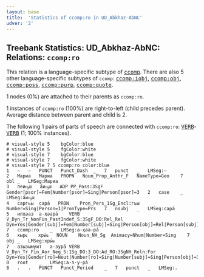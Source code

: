 ```yaml
---
layout: base
title:  'Statistics of ccomp:ro in UD_Abkhaz-AbNC'
udver: '2'
---
```


## Treebank Statistics: UD_Abkhaz-AbNC: Relations: `ccomp:ro`

This relation is a language-specific subtype of <tt><a href="ab_abnc-dep-ccomp.html">ccomp</a></tt>.
There are also 5 other language-specific subtypes of `ccomp`: <tt><a href="ab_abnc-dep-ccomp-iobj.html">ccomp:iobj</a></tt>, <tt><a href="ab_abnc-dep-ccomp-obj.html">ccomp:obj</a></tt>, <tt><a href="ab_abnc-dep-ccomp-poss.html">ccomp:poss</a></tt>, <tt><a href="ab_abnc-dep-ccomp-purp.html">ccomp:purp</a></tt>, <tt><a href="ab_abnc-dep-ccomp-quote.html">ccomp:quote</a></tt>.

1 nodes (0%) are attached to their parents as `ccomp:ro`.

1 instances of `ccomp:ro` (100%) are right-to-left (child precedes parent).
Average distance between parent and child is 2.

The following 1 pairs of parts of speech are connected with `ccomp:ro`: <tt><a href="ab_abnc-pos-VERB.html">VERB</a></tt>-<tt><a href="ab_abnc-pos-VERB.html">VERB</a></tt> (1; 100% instances).


~~~ conllu
# visual-style 5	bgColor:blue
# visual-style 5	fgColor:white
# visual-style 7	bgColor:blue
# visual-style 7	fgColor:white
# visual-style 7 5 ccomp:ro	color:blue
1	–	–	PUNCT	Punct_Dash	_	7	punct	_	LMSeg:–
2	Мариа	Мариа	PROPN	Noun_Prop_Anthr_F	NameType=Geo	7	obl	_	LMSeg:Мариа
3	леиҧш	а́иҧш	ADP	PP_Poss:3SgF	Gender[psor]=Fem|Number[psor]=Sing|Person[psor]=3	2	case	_	LMSeg:а́иҧш
4	саргьы	сара́	PRON	Pron_Pers_1Sg_Encl:гьы	Number=Sing|Person=1|PronType=Prs	7	nsubj	_	LMSeg:сара́
5	илҳәаз	а-ҳәара́	VERB	V_Dyn_Tr_NonFin_PastIndef_S:3SgF_DO:Rel_Rel	Dyn=Yes|Gender[subj]=Fem|Number[subj]=Sing|Person[obj]=Rel|Person[subj]=3|Subcat=Tran|Tense=Past|VerbForm=NonFin	7	ccomp:ro	_	LMSeg:а-ҳәа-ра́
6	хырҩ	хры́ҩ	NOUN	Noun_NH_Sg	Animacy=Nhum|Number=Sing	7	obj	_	LMSeg:хры́ҩ
7	азызымуит	а-зура́	VERB	V_Dyn_Tr_Fin_Aor_Neg_S:1Sg_DO:3_DO:Ad_RO:3SgNH_Reln:For	Dyn=Yes|Gender[ro]=Neut|Number[ro]=Sing|Number[subj]=Sing|Person[obj]=3|Person[ro]=3|Person[subj]=1|Polarity=Neg|Reln=Ben|Subcat=Tran|Tense=Aor|VerbForm=Fin	0	root	_	LMSeg:а-з·у-ра́
8	.	.	PUNCT	Punct_Period	_	7	punct	_	LMSeg:.

~~~


